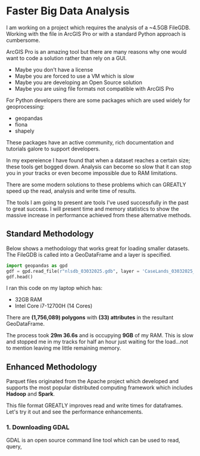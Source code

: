 # Faster Big Data Analysis

I am working on a project which requires the analysis of a ~4.5GB FileGDB.
Working with the file in ArcGIS Pro or with a standard Python approach is cumbersome.

ArcGIS Pro is an amazing tool but there are many reasons why one would want to code a solution rather than rely on a GUI.
- Maybe you don't have a license
- Maybe you are forced to use a VM which is slow
- Maybe you are developing an Open Source solution
- Maybe you are using file formats not compatible with ArcGIS Pro

For Python developers there are some packages which are used widely for geoprocessing:
- geopandas
- fiona
- shapely

These packages have an active community, rich documentation and tutorials galore to support developers. 

In my expereience I have found that when a dataset reaches a certain size; these tools get bogged down. 
Analysis can become so slow that it can stop you in your tracks or even become impossible due to RAM limitations.

There are some modern solutions to these problems which can GREATLY speed up the read, analysis and write time of results.

The tools I am going to present are tools I've used successfully in the past to great success. I will present time and memory statistics to show the massive increase in performance achieved from these alternative methods.

## Standard Methodology
Below shows a methodology that works great for loading smaller datasets. The FileGDB is called into a GeoDataFrame and a layer is specified.
```python
import geopandas as gpd
gdf = gpd.read_file(r"nlsdb_03032025.gdb", layer = 'CaseLands_03032025_1330')
gdf.head()
```
I ran this code on my laptop which has:
- 32GB RAM
- Intel Core i7-12700H (14 Cores)

There are **(1,756,089) polygons** with **(33) attributes** in the resultant GeoDataFrame.

The process took **29m 36.6s** and is occupying **9GB** of my RAM. This is slow and stopped me in my tracks for half an hour just waiting for the load...not to mention leaving me little remaining memory.

## Enhanced Methodology
Parquet files originated from the Apache project which developed and supports the most popular distributed computing framework which includes **Hadoop** and **Spark**.

This file format GREATLY improves read and write times for dataframes. Let's try it out and see the performance enhancements.

### 1. Downloading GDAL
GDAL is an open source command line tool which can be used to read, query, 


